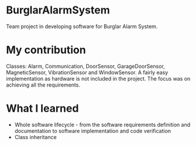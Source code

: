 # BurglarAlarmSystem
Team project in developing software for Burglar Alarm System.

# My contribution
Classes: Alarm, Communication, DoorSensor, GarageDoorSensor, MagneticSensor, VibrationSensor and WindowSensor.
A fairly easy implementation as hardware is not included in the project. The focus was on achieving all the requirements.

# What I learned
- Whole software lifecycle - from the software requirements definition and documentation to software implementation and code verification
- Class inheritance

